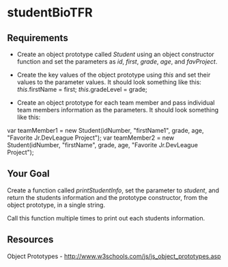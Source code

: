 # studentBioTFR

## Requirements

- Create an object prototype called *Student* using an object constructor function and set the parameters as _id_, _first_, _grade_, _age_, and _favProject_.

- Create the key values of the object prototype using *this* and set their values to the parameter values.
It should look something like this:
*this*.firstName = first;
*this*.gradeLevel = grade;

- Create an object prototype for each team member and pass individual team members information as the parameters.
It should look something like this:

var teamMember1 = new Student(idNumber, "firstName1", grade, age, "Favorite Jr.DevLeague Project");
var teamMember2 = new Student(idNumber, "firstName", grade, age, "Favorite Jr.DevLeague Project");

## Your Goal
Create a function called *printStudentInfo*, set the parameter to _student_, and return the students information and the prototype constructor, from the object prototype, in a single string.

Call this function multiple times to print out each students information.

## Resources
Object Prototypes - http://www.w3schools.com/js/js_object_prototypes.asp
